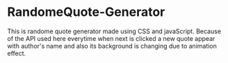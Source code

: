# RandomeQuote-Generator
This  is randome quote generator made using CSS and javaScript. Because of the API used here everytime when next is clicked a new quote appear with author's name and also its background is changing due to animation effect.
